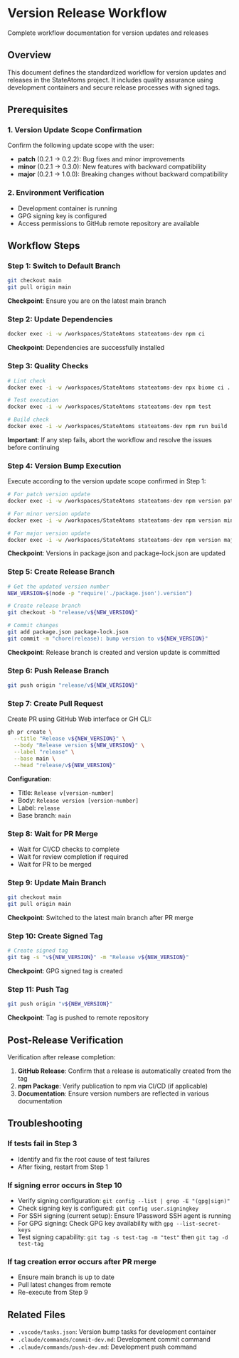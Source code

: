 # Version Release Workflow

Complete workflow documentation for version updates and releases

## Overview

This document defines the standardized workflow for version updates and releases in the StateAtoms project. It includes quality assurance using development containers and secure release processes with signed tags.

## Prerequisites

### 1. Version Update Scope Confirmation

Confirm the following update scope with the user:
- **patch** (0.2.1 → 0.2.2): Bug fixes and minor improvements
- **minor** (0.2.1 → 0.3.0): New features with backward compatibility
- **major** (0.2.1 → 1.0.0): Breaking changes without backward compatibility

### 2. Environment Verification

- Development container is running
- GPG signing key is configured
- Access permissions to GitHub remote repository are available

## Workflow Steps

### Step 1: Switch to Default Branch

```bash
git checkout main
git pull origin main
```

**Checkpoint**: Ensure you are on the latest main branch

### Step 2: Update Dependencies

```bash
docker exec -i -w /workspaces/StateAtoms stateatoms-dev npm ci
```

**Checkpoint**: Dependencies are successfully installed

### Step 3: Quality Checks

```bash
# Lint check
docker exec -i -w /workspaces/StateAtoms stateatoms-dev npx biome ci .

# Test execution
docker exec -i -w /workspaces/StateAtoms stateatoms-dev npm test

# Build check
docker exec -i -w /workspaces/StateAtoms stateatoms-dev npm run build
```

**Important**: If any step fails, abort the workflow and resolve the issues before continuing

### Step 4: Version Bump Execution

Execute according to the version update scope confirmed in Step 1:

```bash
# For patch version update
docker exec -i -w /workspaces/StateAtoms stateatoms-dev npm version patch --no-git-tag-version --ignore-scripts

# For minor version update
docker exec -i -w /workspaces/StateAtoms stateatoms-dev npm version minor --no-git-tag-version --ignore-scripts

# For major version update
docker exec -i -w /workspaces/StateAtoms stateatoms-dev npm version major --no-git-tag-version --ignore-scripts
```

**Checkpoint**: Versions in package.json and package-lock.json are updated

### Step 5: Create Release Branch

```bash
# Get the updated version number
NEW_VERSION=$(node -p "require('./package.json').version")

# Create release branch
git checkout -b "release/v${NEW_VERSION}"

# Commit changes
git add package.json package-lock.json
git commit -m "chore(release): bump version to v${NEW_VERSION}"
```

**Checkpoint**: Release branch is created and version update is committed

### Step 6: Push Release Branch

```bash
git push origin "release/v${NEW_VERSION}"
```

### Step 7: Create Pull Request

Create PR using GitHub Web interface or GH CLI:

```bash
gh pr create \
  --title "Release v${NEW_VERSION}" \
  --body "Release version ${NEW_VERSION}" \
  --label "release" \
  --base main \
  --head "release/v${NEW_VERSION}"
```

**Configuration**:
- Title: `Release v[version-number]`
- Body: `Release version [version-number]`
- Label: `release`
- Base branch: `main`

### Step 8: Wait for PR Merge

- Wait for CI/CD checks to complete
- Wait for review completion if required
- Wait for PR to be merged

### Step 9: Update Main Branch

```bash
git checkout main
git pull origin main
```

**Checkpoint**: Switched to the latest main branch after PR merge

### Step 10: Create Signed Tag

```bash
# Create signed tag
git tag -s "v${NEW_VERSION}" -m "Release v${NEW_VERSION}"
```

**Checkpoint**: GPG signed tag is created

### Step 11: Push Tag

```bash
git push origin "v${NEW_VERSION}"
```

**Checkpoint**: Tag is pushed to remote repository

## Post-Release Verification

Verification after release completion:

1. **GitHub Release**: Confirm that a release is automatically created from the tag
2. **npm Package**: Verify publication to npm via CI/CD (if applicable)
3. **Documentation**: Ensure version numbers are reflected in various documentation

## Troubleshooting

### If tests fail in Step 3
- Identify and fix the root cause of test failures
- After fixing, restart from Step 1

### If signing error occurs in Step 10
- Verify signing configuration: `git config --list | grep -E "(gpg|sign)"`
- Check signing key is configured: `git config user.signingkey`
- For SSH signing (current setup): Ensure 1Password SSH agent is running
- For GPG signing: Check GPG key availability with `gpg --list-secret-keys`
- Test signing capability: `git tag -s test-tag -m "test"` then `git tag -d test-tag`

### If tag creation error occurs after PR merge
- Ensure main branch is up to date
- Pull latest changes from remote
- Re-execute from Step 9

## Related Files

- `.vscode/tasks.json`: Version bump tasks for development container
- `.claude/commands/commit-dev.md`: Development commit command
- `.claude/commands/push-dev.md`: Development push command